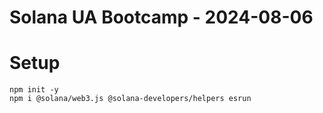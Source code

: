 # Solana UA Bootcamp - 2024-08-06

# Setup
```
npm init -y
npm i @solana/web3.js @solana-developers/helpers esrun
```